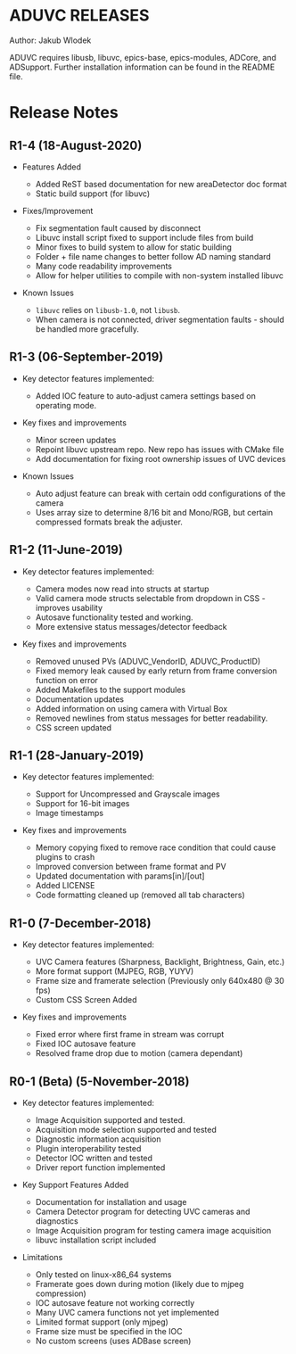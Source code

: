 # ADUVC RELEASES

Author: Jakub Wlodek   

ADUVC requires libusb, libuvc, epics-base, epics-modules, ADCore, and ADSupport. Further installation information can be found in the README file.

<!--RELEASE START-->
Release Notes
=============

R1-4 (18-August-2020)
----
* Features Added
    * Added ReST based documentation for new areaDetector doc format
    * Static build support (for libuvc)

* Fixes/Improvement
    * Fix segmentation fault caused by disconnect
    * Libuvc install script fixed to support include files from build
    * Minor fixes to build system to allow for static building
    * Folder + file name changes to better follow AD naming standard
    * Many code readability improvements
    * Allow for helper utilities to compile with non-system installed libuvc

* Known Issues
    * `libuvc` relies on `libusb-1.0`, not `libusb`. 
    * When camera is not connected, driver segmentation faults - should be handled more gracefully.
    

R1-3 (06-September-2019)
-----
* Key detector features implemented:
    * Added IOC feature to auto-adjust camera settings based on operating mode.

* Key fixes and improvements
    * Minor screen updates
    * Repoint libuvc upstream repo. New repo has issues with CMake file
    * Add documentation for fixing root ownership issues of UVC devices

* Known Issues
    * Auto adjust feature can break with certain odd configurations of the camera
    * Uses array size to determine 8/16 bit and Mono/RGB, but certain compressed formats break the adjuster.

R1-2 (11-June-2019)
-----
* Key detector features implemented:
    * Camera modes now read into structs at startup
    * Valid camera mode structs selectable from dropdown in CSS - improves usability
    * Autosave functionality tested and working.
    * More extensive status messages/detector feedback

* Key fixes and improvements
    * Removed unused PVs (ADUVC_VendorID, ADUVC_ProductID)
    * Fixed memory leak caused by early return from frame conversion function on error
    * Added Makefiles to the support modules
    * Documentation updates
    * Added information on using camera with Virtual Box
    * Removed newlines from status messages for better readability.
    * CSS screen updated


R1-1 (28-January-2019)
-----
* Key detector features implemented:
    * Support for Uncompressed and Grayscale images
    * Support for 16-bit images
    * Image timestamps

* Key fixes and improvements
    * Memory copying fixed to remove race condition that could cause plugins to crash
    * Improved conversion between frame format and PV
    * Updated documentation with params[in]/[out]
    * Added LICENSE
    * Code formatting cleaned up (removed all tab characters)
    

R1-0 (7-December-2018)
-----
* Key detector features implemented:
    * UVC Camera features (Sharpness, Backlight, Brightness, Gain, etc.)
    * More format support (MJPEG, RGB, YUYV)
    * Frame size and framerate selection (Previously only 640x480 @ 30 fps)
    * Custom CSS Screen Added

* Key fixes and improvements
    * Fixed error where first frame in stream was corrupt
    * Fixed IOC autosave feature
    * Resolved frame drop due to motion (camera dependant)


R0-1 (Beta) (5-November-2018)
-----
* Key detector features implemented:  
    * Image Acquisition supported and tested.
    * Acquisition mode selection supported and tested
    * Diagnostic information acquisition
    * Plugin interoperability tested
    * Detector IOC written and tested
    * Driver report function implemented

* Key Support Features Added
    * Documentation for installation and usage
    * Camera Detector program for detecting UVC cameras and diagnostics
    * Image Acquisition program for testing camera image acquisition
    * libuvc installation script included

* Limitations
    * Only tested on linux-x86_64 systems
    * Framerate goes down during motion (likely due to mjpeg compression)
    * IOC autosave feature not working correctly
    * Many UVC camera functions not yet implemented
    * Limited format support (only mjpeg)
    * Frame size must be specified in the IOC
    * No custom screens (uses ADBase screen)
